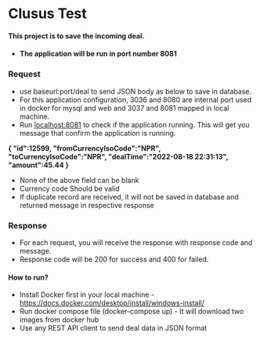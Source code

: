 # Clusus Test


#### This project is to save the incoming deal.
- #### The application will be run in port number 8081

### Request
- use baseurl:port/deal to send JSON body as below to save in database.
- For this application configuration, 3036 and 8080 are internal port used in docker for mysql and web and 3037 and 8081 mapped in local machine.
- Run [localhost:8081](http://localhost:8081/) to check if the application running. This will get you message that confirm the application is running.

**{
"id":12599,
"fromCurrencyIsoCode":"NPR",
"toCurrencyIsoCode":"NPR",
"dealTime":"2022-08-18 22:31:13",
"amount":45.44
}**

- None of the above field can be blank
- Currency code Should be valid
- If duplicate record are received, it will not be saved in database and returned message in respective response

### Response
- For each request, you will receive the response with response code and message.
- Response code will be 200 for success and 400 for failed.

#### How to run?
- Install Docker first in your local machine - https://docs.docker.com/desktop/install/windows-install/
- Run docker compose file (docker-compose up) - It will download two images from docker hub
- Use any REST API client to send deal data in JSON format




